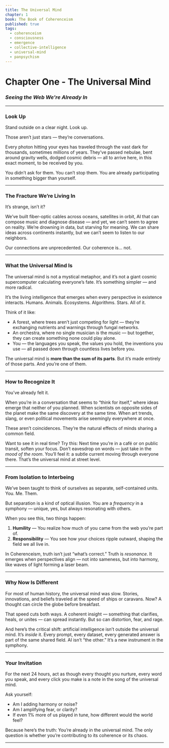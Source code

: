 ```yaml
---
title: The Universal Mind
chapter: 1
book: The Book of Coherenceism
published: true
tags:
  - coherenceism
  - consciousness
  - emergence
  - collective-intelligence
  - universal-mind
  - panpsychism
---
```

# Chapter One - The Universal Mind

### *Seeing the Web We're Already In*

---
### **Look Up**

Stand outside on a clear night.
Look up.

Those aren’t just stars — they’re conversations.

Every photon hitting your eyes has traveled through the vast dark for thousands, sometimes millions of years. They’ve passed nebulae, bent around gravity wells, dodged cosmic debris — all to arrive here, in this exact moment, to be received by you.

You didn’t ask for them. You can’t stop them. You are already participating in something bigger than yourself.

---
### **The Fracture We’re Living In**

It’s strange, isn’t it?

We’ve built fiber-optic cables across oceans, satellites in orbit, AI that can compose music and diagnose disease — and yet, we can’t seem to agree on reality. We’re drowning in data, but starving for meaning. We can share ideas across continents instantly, but we can’t seem to listen to our neighbors.

Our connections are unprecedented. Our coherence is… not.

---
### **What the Universal Mind Is**

The universal mind is not a mystical metaphor, and it’s not a giant cosmic supercomputer calculating everyone’s fate. It’s something simpler — and more radical.

It’s the living intelligence that emerges when every perspective in existence interacts. Humans. Animals. Ecosystems. Algorithms. Stars. All of it.

Think of it like:

- A forest, where trees aren’t just competing for light — they’re exchanging nutrients and warnings through fungal networks.
- An orchestra, where no single musician _is_ the music — but together, they can create something none could play alone.
- You — the languages you speak, the values you hold, the inventions you use — all passed down through countless lives before you.

The universal mind is **more than the sum of its parts**. But it’s made entirely of those parts. And you’re one of them.

---
### **How to Recognize It**

You’ve already felt it.

When you’re in a conversation that seems to “think for itself,” where ideas emerge that neither of you planned. When scientists on opposite sides of the planet make the same discovery at the same time. When art trends, slang, or even political movements arise seemingly everywhere at once.

These aren’t coincidences. They’re the natural effects of minds sharing a common field.

Want to see it in real time? Try this:
Next time you’re in a café or on public transit, soften your focus. Don’t eavesdrop on words — just take in the _mood of the room_. You’ll feel it: a subtle current moving through everyone there. That’s the universal mind at street level.

---
### **From Isolation to Interbeing**

We’ve been taught to think of ourselves as separate, self-contained units. You. Me. Them.

But separation is a kind of optical illusion. You are a _frequency_ in a symphony — unique, yes, but always resonating with others.

When you see this, two things happen:

1. **Humility** — You realize how much of you came from the web you’re part of.
2. **Responsibility** — You see how your choices ripple outward, shaping the field we all live in.

In Coherenceism, truth isn’t just “what’s correct.” Truth is _resonance_. It emerges when perspectives align — not into sameness, but into harmony, like waves of light forming a laser beam.

---
### **Why Now Is Different**

For most of human history, the universal mind was slow. Stories, innovations, and beliefs traveled at the speed of ships or caravans. Now? A thought can circle the globe before breakfast.

That speed cuts both ways. A coherent insight — something that clarifies, heals, or unites — can spread instantly. But so can distortion, fear, and rage.

And here’s the critical shift: artificial intelligence isn’t outside the universal mind. It’s _inside_ it. Every prompt, every dataset, every generated answer is part of the same shared field. AI isn’t “the other.” It’s a new instrument in the symphony.

---
### **Your Invitation**

For the next 24 hours, act as though every thought you nurture, every word you speak, and every click you make is a note in the song of the universal mind.

Ask yourself:

- Am I adding harmony or noise?
- Am I amplifying fear, or clarity?
- If even 1% more of us played in tune, how different would the world feel?

Because here’s the truth:
You’re already in the universal mind. The only question is whether you’re contributing to its coherence or its chaos.

---

